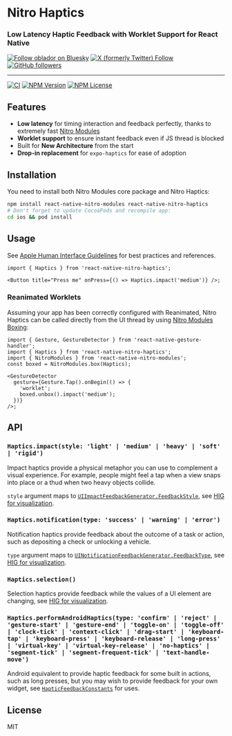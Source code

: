 # Nitro Haptics

### Low Latency Haptic Feedback with Worklet Support for React Native

[![Follow oblador on Bluesky ](https://img.shields.io/badge/Bluesky-0285FF?style=social&logo=bluesky&label=oblador.bsky.social)](https://bsky.app/profile/oblador.bsky.social) [![X (formerly Twitter) Follow](https://img.shields.io/twitter/follow/trastknast)](https://x.com/trastknast) [![GitHub followers](https://img.shields.io/github/followers/oblador)](https://github.com/oblador)

---

[![CI](https://github.com/oblador/react-native-nitro-haptics/actions/workflows/ci.yml/badge.svg)](https://github.com/oblador/react-native-nitro-haptics/actions/workflows/ci.yml) [![NPM Version](https://img.shields.io/npm/v/react-native-nitro-haptics)](https://www.npmjs.com/package/react-native-nitro-haptics) [![NPM License](https://img.shields.io/npm/l/react-native-nitro-haptics)](https://github.com/oblador/react-native-nitro-haptics/blob/master/LICENSE)

## Features

- **Low latency** for timing interaction and feedback perfectly, thanks to extremely fast [Nitro Modules](https://nitro.margelo.com)
- **Worklet support** to ensure instant feedback even if JS thread is blocked
- Built for **New Architecture** from the start
- **Drop-in replacement** for `expo-haptics` for ease of adoption

## Installation

You need to install both Nitro Modules core package and Nitro Haptics:

```sh
npm install react-native-nitro-modules react-native-nitro-haptics
# Don't forget to update CocoaPods and recompile app:
cd ios && pod install
```

## Usage

See [Apple Human Interface Guidelines](https://developer.apple.com/design/human-interface-guidelines/playing-haptics) for best practices and references.

```tsx
import { Haptics } from 'react-native-nitro-haptics';

<Button title="Press me" onPress={() => Haptics.impact('medium')} />;
```

### Reanimated Worklets

Assuming your app has been correctly configured with Reanimated, Nitro Haptics can be called directly from the UI thread by using [Nitro Modules Boxing](https://nitro.margelo.com/docs/worklets):

```tsx
import { Gesture, GestureDetector } from 'react-native-gesture-handler';
import { Haptics } from 'react-native-nitro-haptics';
import { NitroModules } from 'react-native-nitro-modules';
const boxed = NitroModules.box(Haptics);

<GestureDetector
  gesture={Gesture.Tap().onBegin(() => {
    'worklet';
    boxed.unbox().impact('medium');
  })}
/>;
```

## API

### `Haptics.impact(style: 'light' | 'medium' | 'heavy' | 'soft' | 'rigid')`

Impact haptics provide a physical metaphor you can use to complement a visual experience. For example, people might feel a tap when a view snaps into place or a thud when two heavy objects collide.

`style` argument maps to [`UIImpactFeedbackGenerator.FeedbackStyle`](https://developer.apple.com/documentation/uikit/uiimpactfeedbackgenerator/feedbackstyle), see [HIG for visualization](https://developer.apple.com/design/human-interface-guidelines/playing-haptics#Impact).

### `Haptics.notification(type: 'success' | 'warning' | 'error')`

Notification haptics provide feedback about the outcome of a task or action, such as depositing a check or unlocking a vehicle.

`type` argument maps to [`UINotificationFeedbackGenerator.FeedbackType`](https://developer.apple.com/documentation/uikit/uinotificationfeedbackgenerator/feedbacktype), see [HIG for visualization](https://developer.apple.com/design/human-interface-guidelines/playing-haptics#Notification).

### `Haptics.selection()`

Selection haptics provide feedback while the values of a UI element are changing, see [HIG for visualization](https://developer.apple.com/design/human-interface-guidelines/playing-haptics#Selection).

### `Haptics.performAndroidHaptics(type: 'confirm' | 'reject' | 'gesture-start' | 'gesture-end' | 'toggle-on' | 'toggle-off' | 'clock-tick' | 'context-click' | 'drag-start' | 'keyboard-tap' | 'keyboard-press' | 'keyboard-release' | 'long-press' | 'virtual-key' | 'virtual-key-release' | 'no-haptics' | 'segment-tick' | 'segment-frequent-tick' | 'text-handle-move')`

Android equivalent to provide haptic feedback for some built in actions, such as long presses, but you may wish to provide feedback for your own widget, see [`HapticFeedbackConstants`](https://developer.android.com/reference/android/view/HapticFeedbackConstants.html) for uses.

## License

MIT

